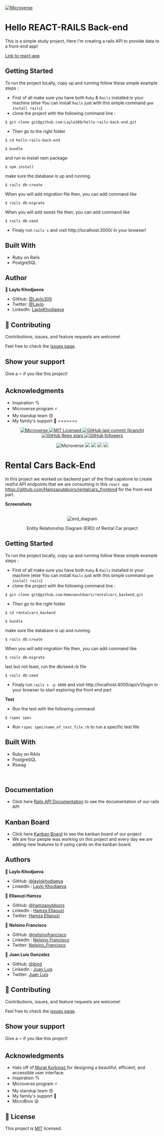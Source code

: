 
  <a href="https://www.microverse.org/">
    <img alt="Microverse" src="https://img.shields.io/badge/-Microverse-blueviolet?style=flat-square">
  </a>

# Hello REACT-RAILS Back-end

This is a simple study project, Here I'm creating a rails API to provide data to a front-end app!

[Link to react-app](https://github.com/Laylo309/hello-rails-front-end)

## Getting Started
To run the project locally, copy up and running follow these simple example steps :

 - First of all make sure you have both `Ruby` & `Rails` installed in your machine
 (else You can install `Rails` just with this simple command  ```gem install rails```)
 - clone the project with the following command line : 
```
$ git clone git@github.com:Laylo309/hello-rails-back-end.git
```
 - Then go to the right folder 
```
$ cd hello-rails-back-end
```
```
$ bundle
```
and run to install npm package
```
$ npm install
```

make sure the database is up and running.
```
$ rails db:create
```
When you will add migration file then, you can add command like
```
$ rails db:migrate
```
When you will add seeds file then, you can add command like
```
$ rails db:seed
```

 - Finaly run `rails s` and visit http://localhost:3000/  in your browser!

## Built With

 - Ruby on Rails  
 - PostgreSQL 


## Author

👤 **Laylo Khodjaeva**

- GitHub: [@Laylo309](https://github.com/Laylo309)
- Twitter: [@Laylo](https://twitter.com/home?lang=en)
- LinkedIn: [LayloKhodjaeva](https://www.linkedin.com/in/laylo-khodjaeva-05a972207/)

## 🤝 Contributing

Contributions, issues, and feature requests are welcome!

Feel free to check the [issues page](https://github.com/Laylo309/hello-rails-react/issues).

## Show your support

Give a ⭐️ if you like this project!

## Acknowledgments

- Inspiration 💘
- Microverse program ⚡
- My standup team 😍
- My family's support 🙌
=======
<p align="center">
  <a href="https://www.microverse.org/">
    <img alt="Microverse" src="https://img.shields.io/badge/-Microverse-blueviolet?style=flat-square">
  </a>
  <a href="https://github.com/Hamzaoutdoors/hello-rails-react/blob/dev/LICENSE.md">
    <img alt="MIT Licensed" src="https://img.shields.io/github/license/Hamzaoutdoors/to-do-list?style=flat-square">
  </a>
  <a href="https://github.com/Hamzaoutdoors/hello-rails-react">
    <img alt="GitHub last commit (branch)" src="https://img.shields.io/github/last-commit/Hamzaoutdoors/hello-rails-react/dev?color=blue&style=flat-square">
  </a>
  <a href="https://github.com/Hamzaoutdoors/hello-rails-react">
    <img alt="GitHub Repo stars" src="https://img.shields.io/github/stars/Hamzaoutdoors/hello-rails-react?color=green&label=%E2%98%85%20stars%20&style=flat-square">
  </a>
  <a href="https://github.com/Hamzaoutdoors">
    <img alt="GitHub followers" src="https://img.shields.io/github/followers/Hamzaoutdoors?color=yellow&logo=github&style=flat-square">
  </a>
</p>

<div align="center">
 <img alt="Microverse" src="https://img.shields.io/badge/Ubuntu-E95420?style=for-the-badge&logo=ubuntu&logoColor=white"> <img src="https://img.shields.io/badge/postgres-%23316192.svg?style=for-the-badge&logo=postgresql&logoColor=white"/>   <img src="https://img.shields.io/badge/ruby-%23CC342D.svg?style=for-the-badge&logo=ruby&logoColor=white"/> <img src="https://img.shields.io/badge/rails-%23CC0000.svg?style=for-the-badge&logo=ruby-on-rails&logoColor=white"/> <img src="https://img.shields.io/badge/github-%23121011.svg?style=for-the-badge&logo=github&logoColor=white"/></div>


# Rental Cars Back-End

In this project we worked on backend part of the final capstone to create restful API endpoints that we are consuming in this `react app` https://github.com/Hamzaoutdoors/rentalcars_frontend for the front-end part.

**Screenshots**

</br>
 <div align="center">
    <img alt="erd_diagram" src="https://user-images.githubusercontent.com/80895497/152529128-0939df57-ab9d-4afb-af72-7fe8ac767bb8.png">
    <p>Entity Relationship Diagram (ERD) of Rental Car project</p>
</div>

## Getting Started
To run the project locally, copy up and running follow these simple example steps :

 - First of all make sure you have both `Ruby` & `Rails` installed in your machine
 (else You can install `Rails` just with this simple command  ```gem install rails```)
 - clone the project with the following command line : 
```
$ git clone git@github.com:Hamzaoutdoors/rentalcars_backend.git
```
 - Then go to the right folder 
```
$ cd rentalcars_backend
```
```
$ bundle
```

make sure the database is up and running.
```
$ rails db:create
```
When you will add migration file then, you can add command like
```
$ rails db:migrate
```
last but not least, run the db/seed.rb file
```
$ rails db:seed
```

 - Finaly run `rails s -p 4000` and visit http://localhost:4000/api/v1/login in your browser to start exploring the front end part

**Test**

- Run the test with the following command 
```
$ rspec spec
```

- Run `rspec spec/name_of_test_file.rb` to run a specific test file

## Built With

 - Ruby on RAils  <img src="https://cdn.emojidex.com/emoji/seal/Ruby.png" width=15px>
 - PostgreSQL <img src="https://user-images.githubusercontent.com/80895497/142954032-f7072df9-3586-48f9-a9e0-7fdd284eb833.png" width=15px>
 - Rswag 
 
</br>

## Documentation

 - Click here [Rails API Documentation]() to see the documentation of our rails API

 ## Kanban Board

 - Click here [Kanban Board]() to see the kanban board of our project
 - We are four people was working on this project and every day we are adding new features to it using cards on the kanban board.

## Authors

👤 **Laylo Khodjaeva**

- GitHub: [@laylokhodjaeva](https://github.com/Laylo309)
- LinkedIn : [Laylo Khodjaeva]()

👤 **Ellaouzi Hamza**

- GitHub: [@hamzaoutdoors](https://github.com/Hamzaoutdoors)
- LinkedIn : [Hamza Ellaouzi](https://www.linkedin.com/in/hamza-ellaouzi-137a45b8/)
- Twitter: [Hamza Ellaouzi](https://twitter.com/EllaouziHamza)

👤 **Nelsino Francisco**

- GitHub: [@nelsinofrancisco](https://github.com/nelsinofrancisco)
- LinkedIn : [Nelsino Francisco]()
- Twitter: [Nelsino_Francisco]()

👤 **Juan Luis Gonzalez**

- GitHub: [@jbird](https://github.com/JbirdL86)
- LinkedIn : [Juan Luis]()
- Twitter: [Juan Luis]()

## 🤝 Contributing

Contributions, issues, and feature requests are welcome!

Feel free to check the [issues page](https://github.com/rentalcars_backend/issues).

## Show your support

Give a ⭐️ if you like this project!

## Acknowledgments
- Hats off of [Murat Korkmaz ](https://www.behance.net/muratk) for designing a beautiful, efficient, and accessible user interface.
- Inspiration 💘
- Microverse program ⚡
- My standup team 😍
- My family's support 🙌
- MicroBros 😜

## 📝 License

This project is [MIT](https://github.com/rentalcars_backend/blob/dev/LICENSE.md) licensed.

